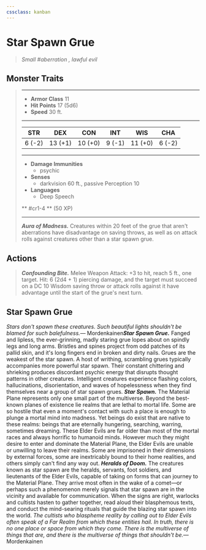 ```yaml
---
cssclass: kanban
---
```


# Star Spawn Grue
>*Small #aberration , lawful evil*
## Monster Traits
>___
>- **Armor Class** 11
>- **Hit Points** 17 (5d6)
>- **Speed** 30 ft.
>___
>|STR|DEX|CON|INT|WIS|CHA|
>|:---:|:---:|:---:|:---:|:---:|:---:|
>|6 (-2)|13 (+1)|10 (+0)|9 (-1)|11 (+0)|6 (-2)|
>___
>- **Damage Immunities**
>	 - psychic
>- **Senses**
>	 - darkvision 60 ft., passive Perception 10
>- **Languages**
>	 - Deep Speech
>
> ** #cr1-4 ** (50 XP)
>___
>***Aura of Madness.*** Creatures within 20 feet of the grue that aren't aberrations have disadvantage on saving throws, as well as on attack rolls against creatures other than a star spawn grue.  
>
## Actions
>***Confounding Bite.*** Melee Weapon Attack: +3 to hit, reach 5 ft., one target. Hit: 6 (2d4 + 1) piercing damage, and the target must succeed on a DC 10 Wisdom saving throw or attack rolls against it have advantage until the start of the grue's next turn.
## Star Spawn Grue
*Stars don't spawn these creatures. Such beautiful lights shouldn't be blamed for such balefulness.*— Mordenkainen***Star Spawn Grue.*** Fanged and lipless, the ever-grinning, madly staring grue lopes about on spindly legs and long arms. Bristles and spines project from odd patches of its pallid skin, and it's long fingers end in broken and dirty nails. Grues are the weakest of the star spawn. A host of writhing, scrambling grues typically accompanies more powerful star spawn. Their constant chittering and shrieking produces discordant psychic energy that disrupts thought patterns in other creatures. Intelligent creatures experience flashing colors, hallucinations, disorientation, and waves of hopelessness when they find themselves near a group of star spawn grues.
***Star Spawn.*** The Material Plane represents only one small part of the multiverse. Beyond the best-known planes of existence lie realms that are lethal to mortal life. Some are so hostile that even a moment's contact with such a place is enough to plunge a mortal mind into madness. Yet beings do exist that are native to these realms: beings that are eternally hungering, searching, warring, sometimes dreaming. These Elder Evils are far older than most of the mortal races and always horrific to humanoid minds.
However much they might desire to enter and dominate the Material Plane, the Elder Evils are unable or unwilling to leave their realms. Some are imprisoned in their dimensions by external forces, some are inextricably bound to their home realities, and others simply can't find any way out.
***Heralds of Doom.*** The creatures known as star spawn are the heralds, servants, foot soldiers, and lieutenants of the Elder Evils, capable of taking on forms that can journey to the Material Plane. They arrive most often in the wake of a comet—or perhaps such a phenomenon merely signals that star spawn are in the vicinity and available for communication. When the signs are right, warlocks and cultists hasten to gather together, read aloud their blasphemous texts, and conduct the mind-searing rituals that guide the blazing star spawn into the world.
*The cultists who blaspheme reality by calling out to Elder Evils often speak of a Far Realm from which these entities hail. In truth, there is no one place or space from which they come. There is the multiverse of things that are, and there is the multiverse of things that shouldn't be.*— Mordenkainen